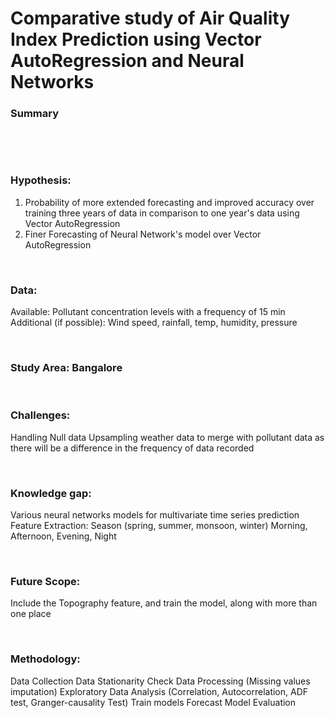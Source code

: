 # Comparative study of Air Quality Index Prediction using Vector AutoRegression and Neural Networks

### Summary
<br>

<p>

</p>

<br>

### Hypothesis:
<ol>
  <li>
  Probability of more extended forecasting and improved accuracy  over training three years of data in comparison to one year's data using Vector AutoRegression 
  </li>
  <li>
    Finer Forecasting of Neural Network's model over Vector AutoRegression
  </li>
</ol>

<br>

### Data:
Available: Pollutant concentration levels with a frequency of 15 min
Additional (if possible): Wind speed, rainfall, temp, humidity, pressure

<br>

### Study Area: Bangalore

<br>

### Challenges:
Handling Null data
Upsampling weather data to merge with pollutant data as there will be a difference in the frequency of data recorded

<br>

### Knowledge gap:
Various neural networks models for multivariate time series prediction
Feature Extraction:
Season (spring, summer, monsoon, winter)
Morning, Afternoon, Evening, Night

<br>

### Future Scope:
Include the Topography feature, and train the model, along with more than one place

<br>

### Methodology:
Data Collection
Data Stationarity Check
Data Processing (Missing values imputation)
Exploratory Data Analysis (Correlation, Autocorrelation, ADF test, Granger-causality Test)
Train models
Forecast
Model Evaluation

